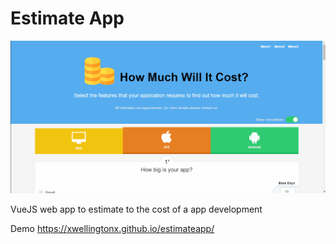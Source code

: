 # Estimate App
![preview image](https://raw.githubusercontent.com/xwellingtonx/estimateapp/master/images/web2.gif)

VueJS web app to estimate to the cost of a app development

Demo
https://xwellingtonx.github.io/estimateapp/
